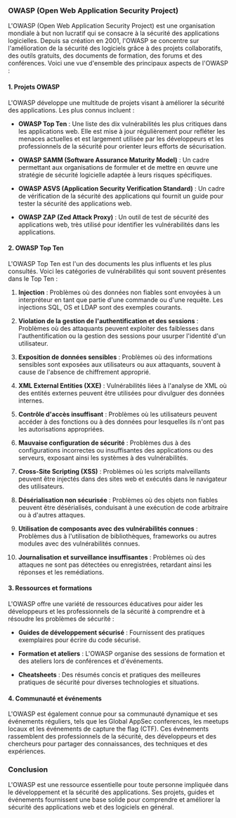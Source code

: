 ### OWASP (Open Web Application Security Project)

L'OWASP (Open Web Application Security Project) est une organisation mondiale à but non lucratif qui se consacre à la sécurité des applications logicielles. Depuis sa création en 2001, l'OWASP se concentre sur l'amélioration de la sécurité des logiciels grâce à des projets collaboratifs, des outils gratuits, des documents de formation, des forums et des conférences. Voici une vue d'ensemble des principaux aspects de l'OWASP :

#### 1. **Projets OWASP**
L'OWASP développe une multitude de projets visant à améliorer la sécurité des applications. Les plus connus incluent :

- **OWASP Top Ten** : Une liste des dix vulnérabilités les plus critiques dans les applications web. Elle est mise à jour régulièrement pour refléter les menaces actuelles et est largement utilisée par les développeurs et les professionnels de la sécurité pour orienter leurs efforts de sécurisation.

- **OWASP SAMM (Software Assurance Maturity Model)** : Un cadre permettant aux organisations de formuler et de mettre en œuvre une stratégie de sécurité logicielle adaptée à leurs risques spécifiques.

- **OWASP ASVS (Application Security Verification Standard)** : Un cadre de vérification de la sécurité des applications qui fournit un guide pour tester la sécurité des applications web.

- **OWASP ZAP (Zed Attack Proxy)** : Un outil de test de sécurité des applications web, très utilisé pour identifier les vulnérabilités dans les applications.

#### 2. **OWASP Top Ten**
L'OWASP Top Ten est l'un des documents les plus influents et les plus consultés. Voici les catégories de vulnérabilités qui sont souvent présentes dans le Top Ten :

1. **Injection** : Problèmes où des données non fiables sont envoyées à un interpréteur en tant que partie d'une commande ou d'une requête. Les injections SQL, OS et LDAP sont des exemples courants.

2. **Violation de la gestion de l'authentification et des sessions** : Problèmes où des attaquants peuvent exploiter des faiblesses dans l'authentification ou la gestion des sessions pour usurper l'identité d'un utilisateur.

3. **Exposition de données sensibles** : Problèmes où des informations sensibles sont exposées aux utilisateurs ou aux attaquants, souvent à cause de l'absence de chiffrement approprié.

4. **XML External Entities (XXE)** : Vulnérabilités liées à l'analyse de XML où des entités externes peuvent être utilisées pour divulguer des données internes.

5. **Contrôle d'accès insuffisant** : Problèmes où les utilisateurs peuvent accéder à des fonctions ou à des données pour lesquelles ils n'ont pas les autorisations appropriées.

6. **Mauvaise configuration de sécurité** : Problèmes dus à des configurations incorrectes ou insuffisantes des applications ou des serveurs, exposant ainsi les systèmes à des vulnérabilités.

7. **Cross-Site Scripting (XSS)** : Problèmes où les scripts malveillants peuvent être injectés dans des sites web et exécutés dans le navigateur des utilisateurs.

8. **Désérialisation non sécurisée** : Problèmes où des objets non fiables peuvent être désérialisés, conduisant à une exécution de code arbitraire ou à d'autres attaques.

9. **Utilisation de composants avec des vulnérabilités connues** : Problèmes dus à l'utilisation de bibliothèques, frameworks ou autres modules avec des vulnérabilités connues.

10. **Journalisation et surveillance insuffisantes** : Problèmes où des attaques ne sont pas détectées ou enregistrées, retardant ainsi les réponses et les remédiations.

#### 3. **Ressources et formations**
L'OWASP offre une variété de ressources éducatives pour aider les développeurs et les professionnels de la sécurité à comprendre et à résoudre les problèmes de sécurité :

- **Guides de développement sécurisé** : Fournissent des pratiques exemplaires pour écrire du code sécurisé.

- **Formation et ateliers** : L'OWASP organise des sessions de formation et des ateliers lors de conférences et d'événements.

- **Cheatsheets** : Des résumés concis et pratiques des meilleures pratiques de sécurité pour diverses technologies et situations.

#### 4. **Communauté et événements**
L'OWASP est également connue pour sa communauté dynamique et ses événements réguliers, tels que les Global AppSec conferences, les meetups locaux et les événements de capture the flag (CTF). Ces événements rassemblent des professionnels de la sécurité, des développeurs et des chercheurs pour partager des connaissances, des techniques et des expériences.

### Conclusion
L'OWASP est une ressource essentielle pour toute personne impliquée dans le développement et la sécurité des applications. Ses projets, guides et événements fournissent une base solide pour comprendre et améliorer la sécurité des applications web et des logiciels en général.